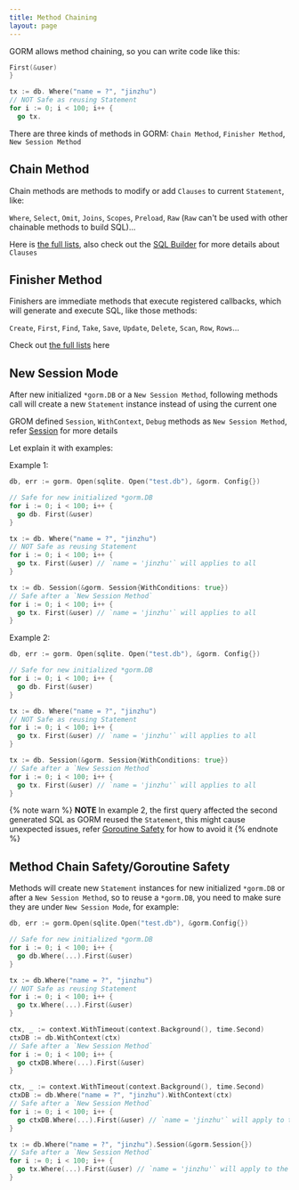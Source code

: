 ```yaml
---
title: Method Chaining
layout: page
---
```


GORM allows method chaining, so you can write code like this:

```go
First(&user)
}

tx := db. Where("name = ?", "jinzhu")
// NOT Safe as reusing Statement
for i := 0; i < 100; i++ {
  go tx.
```

There are three kinds of methods in GORM: `Chain Method`, `Finisher Method`, `New Session Method`

## Chain Method

Chain methods are methods to modify or add `Clauses` to current `Statement`, like:

`Where`, `Select`, `Omit`, `Joins`, `Scopes`, `Preload`, `Raw` (`Raw` can't be used with other chainable methods to build SQL)...

Here is [the full lists](https://github.com/go-gorm/gorm/blob/master/chainable_api.go), also check out the [SQL Builder](sql_builder.html) for more details about `Clauses`

## <span id="finisher_method">Finisher Method</span>

Finishers are immediate methods that execute registered callbacks, which will generate and execute SQL, like those methods:

`Create`, `First`, `Find`, `Take`, `Save`, `Update`, `Delete`, `Scan`, `Row`, `Rows`...

Check out [the full lists](https://github.com/go-gorm/gorm/blob/master/finisher_api.go) here

## New Session Mode

After new initialized `*gorm.DB` or a `New Session Method`, following methods call will create a new `Statement` instance instead of using the current one

GROM defined `Session`, `WithContext`, `Debug` methods as `New Session Method`, refer [Session](session.html) for more details

Let explain it with examples:

Example 1:

```go
db, err := gorm. Open(sqlite. Open("test.db"), &gorm. Config{})

// Safe for new initialized *gorm.DB
for i := 0; i < 100; i++ {
  go db. First(&user)
}

tx := db. Where("name = ?", "jinzhu")
// NOT Safe as reusing Statement
for i := 0; i < 100; i++ {
  go tx. First(&user) // `name = 'jinzhu'` will applies to all
}

tx := db. Session(&gorm. Session{WithConditions: true})
// Safe after a `New Session Method`
for i := 0; i < 100; i++ {
  go tx. First(&user) // `name = 'jinzhu'` will applies to all
}
```

Example 2:

```go
db, err := gorm. Open(sqlite. Open("test.db"), &gorm. Config{})

// Safe for new initialized *gorm.DB
for i := 0; i < 100; i++ {
  go db. First(&user)
}

tx := db. Where("name = ?", "jinzhu")
// NOT Safe as reusing Statement
for i := 0; i < 100; i++ {
  go tx. First(&user) // `name = 'jinzhu'` will applies to all
}

tx := db. Session(&gorm. Session{WithConditions: true})
// Safe after a `New Session Method`
for i := 0; i < 100; i++ {
  go tx. First(&user) // `name = 'jinzhu'` will applies to all
}
```

{% note warn %}
**NOTE** In example 2, the first query affected the second generated SQL as GORM reused the `Statement`, this might cause unexpected issues, refer [Goroutine Safety](#goroutine_safe) for how to avoid it
{% endnote %}

## <span id="goroutine_safe">Method Chain Safety/Goroutine Safety</span>

Methods will create new `Statement` instances for new initialized `*gorm.DB` or after a `New Session Method`, so to reuse a `*gorm.DB`, you need to make sure they are under `New Session Mode`, for example:

```go
db, err := gorm.Open(sqlite.Open("test.db"), &gorm.Config{})

// Safe for new initialized *gorm.DB
for i := 0; i < 100; i++ {
  go db.Where(...).First(&user)
}

tx := db.Where("name = ?", "jinzhu")
// NOT Safe as reusing Statement
for i := 0; i < 100; i++ {
  go tx.Where(...).First(&user)
}

ctx, _ := context.WithTimeout(context.Background(), time.Second)
ctxDB := db.WithContext(ctx)
// Safe after a `New Session Method`
for i := 0; i < 100; i++ {
  go ctxDB.Where(...).First(&user)
}

ctx, _ := context.WithTimeout(context.Background(), time.Second)
ctxDB := db.Where("name = ?", "jinzhu").WithContext(ctx)
// Safe after a `New Session Method`
for i := 0; i < 100; i++ {
  go ctxDB.Where(...).First(&user) // `name = 'jinzhu'` will apply to the query
}

tx := db.Where("name = ?", "jinzhu").Session(&gorm.Session{})
// Safe after a `New Session Method`
for i := 0; i < 100; i++ {
  go tx.Where(...).First(&user) // `name = 'jinzhu'` will apply to the query
}
```
